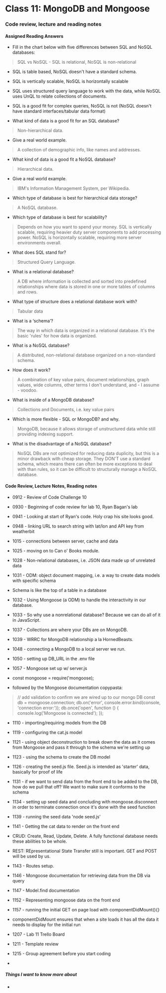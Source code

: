 # Class 11: MongoDB and Mongoose

### Code review, lecture and reading notes


#### Assigned Reading Answers

- Fill in the chart below with five differences between SQL and NoSQL databases:

> SQL vs NoSQL
 	 - SQL is relational, NoSQL is non-relational
   - SQL is table based, NoSQL doesn't have a standard schema.
   - SQL is vertically scalable, NoSQL is horizontally scalable
   - SQL uses structured query language to work with the data, while NoSQL uses UnQL to relate collections of documents. 
   - SQL is a good fit for complex queries, NoSQL is not (NoSQL doesn't have standard interfaces/tabular data format)

- What kind of data is a good fit for an SQL database?

> Non-hierarchical data.

- Give a real world example.

> A collection of demographic info, like names and addresses.

- What kind of data is a good fit a NoSQL database?

> Hierarchical data.

- Give a real world example.

> IBM's Information Management System, per Wikipedia.

- Which type of database is best for hierarchical data storage?

> A NoSQL database.

- Which type of database is best for scalability?

> Depends on how you want to spend your money.  SQL is vertically scalable, requiring heavier duty server components to add processing power.  NoSQL is horizontally scalable, requiring more server environments overall.

- What does SQL stand for?

> Structured Query Language.

- What is a relational database?

> A DB where information is collected and sorted into predefined relationships where data is stored in one or more tables of columns and rows.

- What type of structure does a relational database work with?

> Tabular data

- What is a ‘schema’?

> The way in which data is organized in a relational database.  It's the basic 'rules' for how data is organized.

- What is a NoSQL database?

> A distributed, non-relational database organized on a non-standard schema.

- How does it work?

> A combination of key value pairs, document relationships, graph values, wide columns, other terms I don't understand, and - I assume - voodoo.

- What is inside of a MongoDB database?

> Collections and Documents, i.e. key value pairs

- Which is more flexible - SQL or MongoDB? and why.

> MongoDB, because it allows storage of unstructured data while still providing indexing support.

- What is the disadvantage of a NoSQL database?

> NoSQL DBs are not optimized for reducing data duplicity, but this is a minor drawback with cheap storage.  They DON'T use a standard schema, which means there can often be more exceptions to deal with than rules, so it can be difficult to structurally manage a NoSQL database. 


#### Code Review, Lecture Notes, Reading notes

- 0912 - Review of Code Challenge 10

- 0930 - Beginning of code review for lab 10, Ryan Bagan's lab

- 0941 - Looking at start of Ryan's code.  Holy crap his site looks good.

- 0948 - linking URL to search string with lat/lon and API key from weatherbit

- 1015 - connections between server, cache and data

- 1025 - moving on to Can o' Books module.

- 1028 - Non-relational databases, i.e. JSON data made up of unrelated data

- 1031 - ODM: object document mapping, i.e. a way to create data models with specific schema

- Schema is like the top of a table in a database

- 1032 - Using Mongoose (a ODM) to handle the interactivity in our database.  

- 1033 - So why use a nonrelational database?  Because we can do all of it in JavaScript.

- 1037 - Collections are where your DBs are on MongoDB.

- 1039 - WRRC for MongoDB relationship a la HornedBeasts.

- 1048 - connecting a MongoDB to a local server we run.

- 1050 - setting up DB_URL in the .env file

- 1057 - Mongoose set up w/ server.js

- const mongoose = require('mongoose);

- followed by the Mongoose documentation copypasta:

> // add validation to confirm we are wired up to our mongo DB
const db = mongoose.connection;
db.on('error', console.error.bind(console, 'connection error:'));
db.once('open', function () {
  console.log('Mongoose is connected');
});

- 1110 - importing/requiring models from the DB

- 1119 - configuring the cat.js model

- 1121 - using object deconstruction to break down the data as it comes from Mongoose and pass it through to the schema we're setting up

- 1123 - using the schema to create the DB model

- 1126 - creating the seed.js file.  Seed.js is intended as 'starter' data, basically for proof of life

- 1131 - if we want to send data from the front end to be added to the DB, how do we pull that off?  We want to make sure it conforms to the schema

- 1134 - setting up seed data and concluding with mongoose.disconnect in order to terminate connection once it's done with the seed function

- 1139 - running the seed data 'node seed.js'

- 1141 - Getting the cat data to render on the front end

- CRUD: Create, Read, Update, Delete.  A fully functional database needs these abilities to be whole.

- REST: REpresentational State Transfer still is important.  GET and POST will be used by us.

- 1143 - Routes setup.

- 1146 - Mongoose documentation for retrieving data from the DB via query

- 1147 - Model.find documentation

- 1152 - Representing mongoose data on the front end

- 1157 - running the initial GET on page load with componentDidMount(){}

- componentDidMount ensures that when a site loads it has all the data it needs to display for the initial run

- 1207 - Lab 11 Trello Board

- 1211 - Template review

- 1215 - Group agreement before you start coding

- 

##### Things I want to know more about

- 